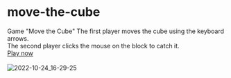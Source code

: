 # move-the-cube
Game "Move the Cube"
The first player moves the cube using the keyboard arrows.<br>
The second player clicks the mouse on the block to catch it.<br>
<a href="https://foxfixcode.github.io/move-the-cube/">Play now</a><br><br>
![2022-10-24_16-29-25](https://user-images.githubusercontent.com/91506865/197537397-6b078d76-c830-433e-9963-6005c81c09bf.png)

